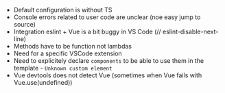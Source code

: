 - Default configuration is without TS
- Console errors related to user code are unclear (noe easy jump to source)
- Integration eslint + Vue is a bit buggy in VS Code (// eslint-disable-next-line)
- Methods have to be function not lambdas
- Need for a specific VSCode extension
- Need to explicitely declare `components` to be able to use them in the template - `Unknown custom element`
- Vue devtools does not detect Vue (sometimes when Vue fails with Vue.use(undefined))